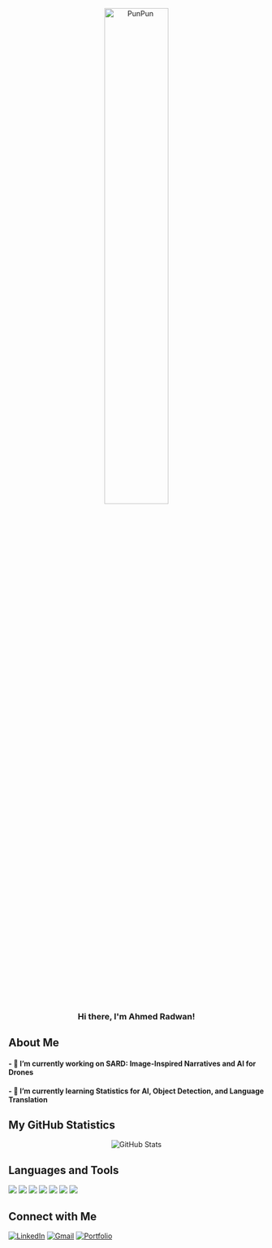 <p align="center">
  <img src="https://media1.tenor.com/m/FeIs2cPIbHwAAAAC/oyasumi-punpun-walking.gif" alt="PunPun" style="width: 50%;"/>
</p>



<h3 align="center">Hi there, I'm Ahmed Radwan!</h3>

## About Me
<h4>- 🔭 I’m currently working on SARD: Image-Inspired Narratives and AI for Drones</h4>
<h4>- 🌱 I’m currently learning Statistics for AI, Object Detection, and Language Translation</h4>

## My GitHub Statistics
<p align="center">
  <img src="https://github-readme-stats.vercel.app/api?username=ahmedradwan02&show_icons=true" alt="GitHub Stats"/>
</p>

## Languages and Tools
[![](https://img.shields.io/badge/-PyTorch-EE4C2C?style=flat&logo=PyTorch&logoColor=white)](https://pytorch.org/)
[![](https://img.shields.io/badge/-Pandas-150458?style=flat&logo=pandas&logoColor=white)](https://pandas.pydata.org/)
[![](https://img.shields.io/badge/-scikit_learn-F7931E?style=flat&logo=scikit-learn&logoColor=white)](https://scikit-learn.org/)
[![](https://img.shields.io/badge/-NumPy-013243?style=flat&logo=numpy&logoColor=white)](https://numpy.org/)
[![](https://img.shields.io/badge/-Keras-D00000?style=flat&logo=Keras&logoColor=white)](https://keras.io/)
[![](https://img.shields.io/badge/-Java-007396?style=flat&logo=java&logoColor=white)](https://www.java.com/)
[![](https://img.shields.io/badge/-Python-3776AB?style=flat&logo=python&logoColor=white)](https://python.org/)

<!-- Add more badges from https://shields.io/ -->

## Connect with Me
[![LinkedIn](https://img.shields.io/badge/-LinkedIn-blue?style=flat&logo=linkedin&logoColor=white)](https://www.linkedin.com/in/ahmedyradwan/)
[![Gmail](https://img.shields.io/badge/-Gmail-D14836?style=flat&logo=gmail&logoColor=white)](mailto:ahmedyradwan02@gmail.com)
[![Portfolio](https://img.shields.io/badge/-Portfolio-0A66C2?style=flat&logo=About.me&logoColor=white)](http://ahmedradwan.me/)
<!-- Add other social media links if you want -->

<!-- This is a comment. Customize the above template to make it your own! -->
